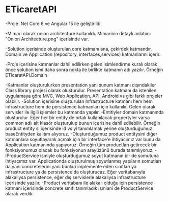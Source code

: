 # ETicaretAPI
-Proje .Net Core 6 ve Angular 15 ile geliştirildi. 

-Mimari olarak onion architecture kullanıldı. Mimarinin detaylı anlatımı "Onion Architecture.png" içerisinde var.

-Solution içerisinde oluşturulan core katmanı ana, çekirdek katmandır. Domain ve Application (repository, interfaces,services) katmanlarını içerir.

-Proje içerisine katmanlar dahil edilirken gelen isimlendirme kuralı olarak önce solution ismi daha sonra nokta ile birlikte katmanın adı yazılır. Örneğin ETicaretAPI.Domain

-Katmanlar oluşturulurken presentation yani sunum katmanı dışındakiler Class library projesi olarak oluşturulur. Presentation katmanı da istenilen uygulamaya göre MVC, Web Application, API, Android vs gibi farklı projeler olabilir.
-Solution içerisine oluşturulan Infrastructure katmanı hem hem infrastructure hem de persistence katmanları için kullanılır. Gelen olarak servisler ile ilgili işlemler bu katmanda yapılır.
-Entitiyler domain katmanında oluşturulur. Eğer her bir entity de ortak kullanılacak propertyler varsa common adlı alt klasör oluşturulup bunun içerisine dahil edilebilir. Örneğin product entity si içerisinde id vs yi tanımlamak yerine oluşturduğumuz baseEntityden kalıtım alıyoruz.
-Oluşturduğumuz product entitysini diğer katmanlara soyutlayarak açmak için bir interface'e ihtiyacımız var bunu da Application katmanında yapıyoruz. Örneğin tüm productları getirecek bir fonksiyonumuz olacak bu fonksiyonun arayüzünü burada tanımlıyoruz.
-IProductService ismiyle oluşturduğumuz soyut katmanın bir de somutuna ihtiyacımız var. Applicationda oluşturulmuş soyutlanmış yapıların somutları da yani concretelerini yani bunları implemente eden sınıfları ya infrastructure ya da persistence'da oluşturucaz. Eğer veritabanıyla alakalıysa persistence, eğer dış servislerle alakalıysa infrastructure içerisinde yazılır.
-Product veritabanı ile alakalı olduğu için persistence katmanı içerisinde concrete sınıfı tanımladık ismiani de ProductService olarak verdik.
